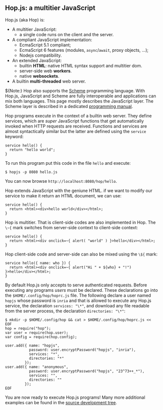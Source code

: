 Hop.js: a multitier JavaScript
------------------------------

Hop.js (aka Hop) is:

* A multitier JavaScript:
  - a single code runs on the client and the server.
* A compliant JavaScript implementation:
  - EcmaScript 5.1 compliant;
  - EcmaScript 6 features (modules, `async`/`await`, proxy objects, ...);
  - Nodejs compatibility.
* An extended JavaScript:
  - builtin **HTML**: native HTML syntax support and multitier dom.
  - server-side web **workers**.
  - native **websockets**.
* A builtin **multi-threaded** web server.

${<span class="label label-warning">Note:</span>}
Hop also supports the [Scheme](http://www-sop.inria.fr/indes/fp/Bigloo/)
programming language. With Hop.js, JavaScript and Scheme are fully 
interoperable and applications can mix both languages. This
page mostly describes the JavaScript layer. The Scheme layer is
described in a dedicated
[programming manual](http://hop.inria.fr/hop/doc?lang=hop).

Hop programs execute in the context of a builtin web server. They
define services, which are _super_ JavaScript functions that get
automatically invoked when HTTP requests are received. Functions and
services are almost syntactically similar but the latter are defined using
the `service` keyword:

```hopscript[:prog1@hopscript]
service hello() {
  return "hello world";
}
```

To run this program put this code in the file `hello` and execute:

```sh[:@shell]
$ hopjs -p 8080 hello.js
```

You can now browse `http://localhost:8080/hop/hello`.


Hop extends JavaScript with the geniune HTML. if we want to modify
our service to make it return an HTML document, we can use:

```hopscript[:prog2@hopscript]
service hello() {
  return <html><div>hello world</div></html>;
}
```

Hop is multitier. That is client-side codes are also implemented in Hop. The
`\~{` mark switches from server-side context to client-side context:

```hopscript[:prog3@hopscript]
service hello() {
  return <html><div onclick=~{ alert( "world" ) }>hello</div></html>;
}
```

Hop client-side code and server-side can also be mixed using the
`\${` mark:

```hopscript[:prog4@hopscript]
service hello({ name: who }) {
  return <html><div onclick=~{ alert("Hi " + ${who} + "!") }>hello</div></html>;
}
```

By default Hop.js only accepts to serve authenticated requests. Before
executing any programs _users_ must be declared. These declarations go
into the `$HOME/.config/hop/hoprc.js` file. The following declare a
user named `hopjs` whose password is `inria` and that is
allowed to execute any Hop.js service, the declaration `services: "\*"`, and
download any file readable from the server process, the declaration
`directories: "\*"`:

```sh[:config@config]
$ mkdir -p $HOME/.config/hop && cat > $HOME/.config/hop/hoprc.js << EOF
hop = require("hop");
var user = require(hop.user);
var config = require(hop.config);

user.add({ name: "hopjs",
           password: user.encryptPassword("hopjs", "inria"),
           services: "*",
           directories: "*"
         });
user.add({ name: "anonymous",
           password: user.encryptPassword("hopjs", "23^73++_*"),
           services: "",
           directories: ""
         });	  
EOF
```

You are now ready to execute Hop.js programs! Many more additional examples
can be found in the
[source development tree](https://github.com/manuel-serrano/hop/tree/3.1.x/examples).
